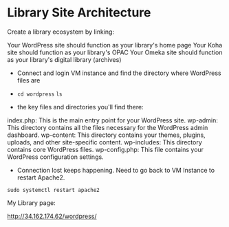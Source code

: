 # Library Site Architecture #

Create a library ecosystem by linking:

Your WordPress site should function as your library's home page
Your Koha site should function as your library's OPAC
Your Omeka site should function as your library's digital library (archives)

- Connect and login VM instance and find the directory where WordPress files are

- `cd wordpress`  `ls`
- the key files and directories you'll find there:

index.php: This is the main entry point for your WordPress site.
wp-admin: This directory contains all the files necessary for the WordPress admin dashboard.
wp-content: This directory contains your themes, plugins, uploads, and other site-specific content.
wp-includes: This directory contains core WordPress files.
wp-config.php: This file contains your WordPress configuration settings.

- Connection lost keeps happening. Need to go back to VM Instance to restart Apache2.

`sudo systemctl restart apache2`

My Library page:

http://34.162.174.62/wordpress/
